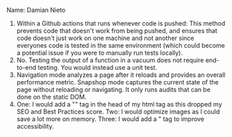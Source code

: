 Name: Damian Nieto
1. Within a Github actions that runs whenever code is pushed: This method prevents code that doesn't work from being pushed, and ensures that code doesn't just work on one machine and not another since everyones code is tested in the same environment (which could become a potential issue if you were to manually run tests locally).
2. No. Testing the output of a function in a vacuum does not require end-to-end testing. You would instead use a unit test.
3. Navigation mode analyzes a page after it reloads and provides an overall performance metric. Snapshop mode captures the current state of the page without reloading or navigating. It only runs audits that can be done on the static DOM. 
4. One: I would add a "<meta name="viewport">" tag in the head of my html tag as this dropped my SEO and Best Practices score. Two: I would optimize images as I could save a lot more on memory. Three: I would add a "<html lang="en"> tag to improve accessibility. 





